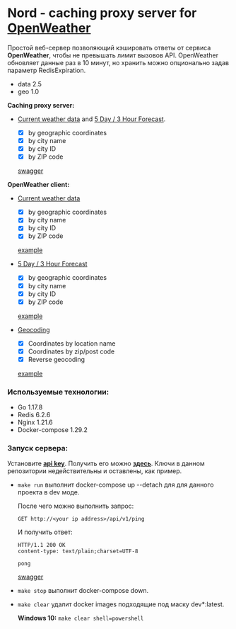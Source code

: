 # Nord - caching proxy server for [OpenWeather](https://openweathermap.org/)

Простой веб-сервер позволяющий кэшировать ответы от сервиса **OpenWeather**, чтобы не превышать лимит вызовов API. OpenWeather обновляет данные раз в 10 минут, но хранить можно опционально задав параметр RedisExpiration.

- data 2.5
- geo 1.0

**Caching proxy server:**

- [Current weather data](https://openweathermap.org/current) and [5 Day / 3 Hour Forecast](https://openweathermap.org/forecast5).

  - [x] by geographic coordinates
  - [x] by city name
  - [x] by city ID
  - [x] by ZIP code

  [swagger](swagger.md)

**OpenWeather client:**

- [Current weather data](https://openweathermap.org/current)

  - [x] by geographic coordinates
  - [x] by city name
  - [x] by city ID
  - [x] by ZIP code

  [example](./pkg/openweather/examples/currentWeather/main.go)

- [5 Day / 3 Hour Forecast](https://openweathermap.org/forecast5)

  - [x] by geographic coordinates
  - [x] by city name
  - [x] by city ID
  - [x] by ZIP code

  [example](./pkg/openweather/examples/forecast/main.go)

- [Geocoding](https://openweathermap.org/api/geocoding-api)

  - [x] Coordinates by location name
  - [x] Coordinates by zip/post code
  - [x] Reverse geocoding

  [example](./pkg/openweather/examples/geocoding/main.go)

### Используемые технологии:

- Go 1.17.8
- Redis 6.2.6
- Nginx 1.21.6
- Docker-compose 1.29.2

### Запуск сервера:

Установите [**api key**](./cmd/cache-server/main.go). Получить его можно [**здесь**](https://home.openweathermap.org/api_keys). Ключи в данном репозитории недействительны и оставлены, как пример.

- `make run` выполнит docker-compose up --detach для для данного проекта в dev моде.

  После чего можно выполнить запрос:

  ```
  GET http://<your ip address>/api/v1/ping
  ```

  И получить ответ:

  ```
  HTTP/1.1 200 OK
  content-type: text/plain;charset=UTF-8

  pong
  ```

  [swagger](swagger.md)

- `make stop` выполнит docker-compose down.

- `make clear` удалит docker images подходящие под маску dev\*:latest.

  **Windows 10:** `make clear shell=powershell`
